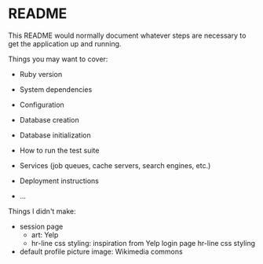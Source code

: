 # README

This README would normally document whatever steps are necessary to get the
application up and running.

Things you may want to cover:

* Ruby version

* System dependencies

* Configuration

* Database creation

* Database initialization

* How to run the test suite

* Services (job queues, cache servers, search engines, etc.)

* Deployment instructions

* ...

Things I didn't make:
  * session page
    * art: Yelp
    * hr-line css styling: inspiration from Yelp login page hr-line css styling
  * default profile picture image: Wikimedia commons

